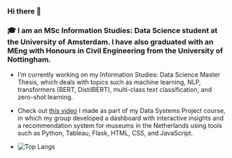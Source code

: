 ### Hi there 👋

<!--
**martaaliu/martaaliu** is a ✨ _special_ ✨ repository because its `README.md` (this file) appears on your GitHub profile.

Here are some ideas to get you started:

- 🔭 I’m currently working on ...
- 🌱 I’m currently learning ...
- 👯 I’m looking to collaborate on ...
- 🤔 I’m looking for help with ...
- 💬 Ask me about ...
- 📫 How to reach me: ...
- 😄 Pronouns: ...
- ⚡ Fun fact: ...
-->

### 🎓 I am an MSc Information Studies: Data Science student at the University of Amsterdam. I have also graduated with an MEng with Honours in Civil Engineering from the University of Nottingham.

- I’m currently working on my Information Studies: Data Science Master Thesis, which deals with topics such as machine learning, NLP, transformers (BERT, DistilBERT), multi-class text classification, and zero-shot learning. 

- Check out [this video](https://www.youtube.com/watch?v=CRucZhapiLc) I made as part of my Data Systems Project course, in which my group developed a dashboard with interactive insights and a recommendation system for museums in the Netherlands using tools such as Python, Tableau, Flask, HTML, CSS, and JavaScript.

- ![Top Langs](https://github-readme-stats.vercel.app/api/top-langs/?username=martaaliu&theme=default)
